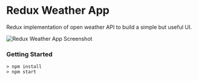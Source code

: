 # Redux Weather App

Redux implementation of open weather API to build a simple but useful UI.

![Redux Weather App Screenshot](https://i.imgur.com/viEI7wN.png)

### Getting Started

```
> npm install
> npm start
```
